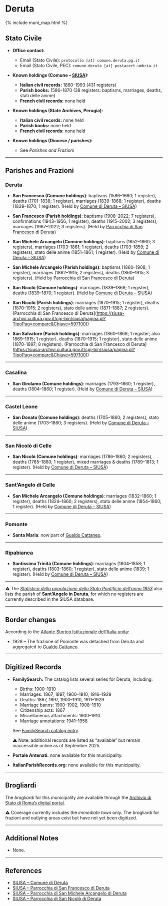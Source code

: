 # Deruta

{% include muni_map.html %}

## Stato Civile

* **Office contact:**

  * Email (Stato Civile): `protocollo [at] comune.deruta.pg.it`
  * Email (Stato Civile, PEC): `comune.deruta [at] postacert.umbria.it`

* **Known holdings (Comune – [SIUSA](https://siusa-archivi.cultura.gov.it/cgi-bin/siusa/pagina.pl?TipoPag=comparc&Chiave=305468)):**

  * **Italian civil records:** 1860–1993 (431 registers)
  * **Parish books:** 1586–1870 (38 registers: baptisms, marriages, deaths, stati delle anime)
  * **French civil records:** none held

* **Known holdings (State Archives, Perugia):**

  * **Italian civil records:** none held
  * **Parish books:** none held
  * **French civil records:** none held

* **Known holdings (Diocese / parishes):**

  * See *Parishes and Frazioni*

---

## Parishes and Frazioni

### Deruta

* **San Francesco (Comune holdings)**: baptisms (1586–1660; 1 register), deaths (1701–1838; 1 register), marriages (1839–1868; 1 register), deaths (1839–1870; 1 register). (Held by [Comune di Deruta – SIUSA](https://siusa-archivi.cultura.gov.it/cgi-bin/siusa/pagina.pl?TipoPag=comparc&Chiave=305468))

* **San Francesco (Parish holdings)**: baptisms (1908–2022; 7 registers), confirmations (1943–1956; 1 register), deaths (1915–2002; 3 registers), marriages (1967–2022; 3 registers). (Held by [Parrocchia di San Francesco di Deruta](https://siusa-archivi.cultura.gov.it/cgi-bin/siusa/pagina.pl?TipoPag=comparc&Chiave=597095))

* **San Michele Arcangelo (Comune holdings)**: baptisms (1652–1860; 3 registers), marriages (1703–1861; 1 register), deaths (1703–1859; 2 registers), stato delle anime (1851–1861; 1 register). (Held by [Comune di Deruta – SIUSA](https://siusa-archivi.cultura.gov.it/cgi-bin/siusa/pagina.pl?TipoPag=comparc&Chiave=305468))

* **San Michele Arcangelo (Parish holdings)**: baptisms (1860–1908; 1 register), marriages (1862–1915; 2 registers), deaths (1860–1915; 3 registers). (Held by [Parrocchia di San Francesco di Deruta](https://siusa-archivi.cultura.gov.it/cgi-bin/siusa/pagina.pl?TipoPag=comparc&Chiave=597099))

* **San Nicolò (Comune holdings)**: marriages (1839–1868; 1 register), deaths (1839–1870; 1 register). (Held by [Comune di Deruta – SIUSA](https://siusa-archivi.cultura.gov.it/cgi-bin/siusa/pagina.pl?TipoPag=comparc&Chiave=305468))

* **San Nicolò (Parish holdings)**: marriages (1870–1915; 1 register), deaths (1870–1915; 2 registers), stato delle anime (1871–1887; 2 registers). (Parrocchia di San Francesco di Deruta](https://siusa-archivi.cultura.gov.it/cgi-bin/siusa/pagina.pl?TipoPag=comparc&Chiave=597100))

* **San Salvatore (Parish holdings)**: marriages (1860–1869; 1 register; also 1869–1915; 1 register), deaths (1870–1915; 1 register), stato delle anime (1870–1897; 8 registers). (Parrocchia di San Francesco di Deruta](https://siusa-archivi.cultura.gov.it/cgi-bin/siusa/pagina.pl?TipoPag=comparc&Chiave=597100))

---

### Casalina

* **San Girolamo (Comune holdings)**: marriages (1793–1860; 1 register), deaths (1804–1860; 1 register). (Held by [Comune di Deruta – SIUSA](https://siusa-archivi.cultura.gov.it/cgi-bin/siusa/pagina.pl?TipoPag=comparc&Chiave=305468))

---

### Castel Leone

* **San Donato (Comune holdings)**: deaths (1705–1860; 2 registers), stato delle anime (1703–1860; 3 registers). (Held by [Comune di Deruta – SIUSA](https://siusa-archivi.cultura.gov.it/cgi-bin/siusa/pagina.pl?TipoPag=comparc&Chiave=305468))

---

### San Nicolò di Celle

* **San Nicolò (Comune holdings)**: marriages (1786–1860; 2 registers), deaths (1765–1860; 1 register), mixed marriages & deaths (1789–1813; 1 register). (Held by [Comune di Deruta – SIUSA](https://siusa-archivi.cultura.gov.it/cgi-bin/siusa/pagina.pl?TipoPag=comparc&Chiave=305468))

---

### Sant’Angelo di Celle

* **San Michele Arcangelo (Comune holdings)**: marriages (1832–1860; 1 register), deaths (1824–1860; 2 registers), stato delle anime (1854–1860; 1 register). (Held by [Comune di Deruta – SIUSA](https://siusa-archivi.cultura.gov.it/cgi-bin/siusa/pagina.pl?TipoPag=comparc&Chiave=305468))

---

### Pomonte

* **Santa Maria**: now part of [Gualdo Cattaneo](gualdo_cattaneo.md).

---

### Ripabianca

* **Santissima Trinità (Comune holdings)**: marriages (1804–1858; 1 register), deaths (1803–1860; 1 register), stato delle anime (1839; 1 register). (Held by [Comune di Deruta – SIUSA](https://siusa-archivi.cultura.gov.it/cgi-bin/siusa/pagina.pl?TipoPag=comparc&Chiave=305468))

---

⚠️ The *[Statistica della popolazione dello Stato Pontificio dell’anno 1853](https://www.google.it/books/edition/Statistics_della_popolazione_dello_Stato/v6dCAQAAMAAJ)* also lists the parish of **Sant’Angelo in Deruta**, for which no registers are currently described in the SIUSA database.

---

## Border changes

According to the [Atlante Storico Istituzionale dell’Italia unita](http://dati.san.beniculturali.it/asi/local/detail.html?UA05087):

* 1928 – The frazione of Pomonte was detached from Deruta and aggregated to [Gualdo Cattaneo](gualdo_cattaneo.md).

---

## Digitized Records

* **FamilySearch:** The catalog lists several series for Deruta, including:

  * Births: 1900–1910
  * Marriages: 1867, 1897, 1900–1910, 1916–1929
  * Deaths: 1867, 1897, 1900–1910, 1911–1929
  * Marriage banns: 1900–1902, 1908–1910
  * Citizenship acts: 1867
  * Miscellaneous attachments: 1900–1910
  * Marriage annotations: 1941–1958

  See [FamilySearch catalog entry](https://www.familysearch.org/en/search/catalog/834748).

  ⚠️ Note: additional records are listed as “available” but remain inaccessible online as of September 2025.

* **Portale Antenati:** none available for this municipality.

* **ItalianParishRecords.org:** none available for this municipality.

---

## Brogliardi

The *brogliardi* for this municipality are available through the [Archivio di Stato di Roma’s digital portal](https://imagoarchiviodistatoroma.cultura.gov.it/Gregoriano/s_brogliardi.php?Provincia=Perugia&Denominazione=Deruta).

⚠️ Coverage currently includes the *immediate town* only. The brogliardi for frazioni and outlying areas exist but have not yet been digitized.

---

## Additional Notes

* None.

---

## References

* [SIUSA – Comune di Deruta](https://siusa-archivi.cultura.gov.it/cgi-bin/siusa/pagina.pl?TipoPag=comparc&Chiave=305468)
* [SIUSA – Parrocchia di San Francesco di Deruta](https://siusa-archivi.cultura.gov.it/cgi-bin/siusa/pagina.pl?TipoPag=comparc&Chiave=597095)
* [SIUSA – Parrocchia di San Michele Arcangelo di Deruta](https://siusa-archivi.cultura.gov.it/cgi-bin/siusa/pagina.pl?TipoPag=comparc&Chiave=597099)
* [SIUSA – Parrocchia di San Nicolò di Deruta](https://siusa-archivi.cultura.gov.it/cgi-bin/siusa/pagina.pl?TipoPag=comparc&Chiave=597100)
